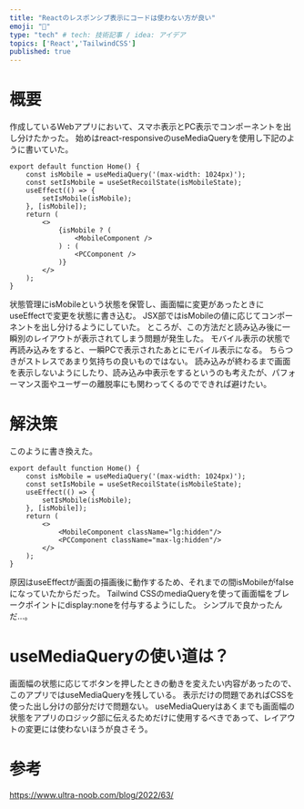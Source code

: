 ```yaml
---
title: "Reactのレスポンシブ表示にコードは使わない方が良い"
emoji: "📱"
type: "tech" # tech: 技術記事 / idea: アイデア
topics: ['React','TailwindCSS']
published: true
---
```

# 概要

作成しているWebアプリにおいて、スマホ表示とPC表示でコンポーネントを出し分けたかった。
始めはreact-responsiveのuseMediaQueryを使用し下記のように書いていた。

```typescript:index.tsx
export default function Home() {
	const isMobile = useMediaQuery('(max-width: 1024px)');
	const setIsMobile = useSetRecoilState(isMobileState);
	useEffect(() => {
		setIsMobile(isMobile);
	}, [isMobile]);
	return (
		<>
            {isMobile ? (
                <MobileComponent />
            ) : (
                <PCComponent />
            )}
        </>
	);
}  
```
状態管理にisMobileという状態を保管し、画面幅に変更があったときにuseEffectで変更を状態に書き込む。
JSX部ではisMobileの値に応じてコンポーネントを出し分けるようにしていた。
ところが、この方法だと読み込み後に一瞬別のレイアウトが表示されてしまう問題が発生した。
モバイル表示の状態で再読み込みをすると、一瞬PCで表示されたあとにモバイル表示になる。
ちらつきがストレスであまり気持ちの良いものではない。
読み込みが終わるまで画面を表示しないようにしたり、読み込み中表示をするというのも考えたが、パフォーマンス面やユーザーの離脱率にも関わってくるのでできれば避けたい。

# 解決策
このように書き換えた。

```typescript:index.tsx
export default function Home() {
    const isMobile = useMediaQuery('(max-width: 1024px)');
	const setIsMobile = useSetRecoilState(isMobileState);
	useEffect(() => {
		setIsMobile(isMobile);
	}, [isMobile]);
    return (
        <>
            <MobileComponent className="lg:hidden"/>
            <PCComponent className="max-lg:hidden"/>
        </>
	);
}  
```
原因はuseEffectが画面の描画後に動作するため、それまでの間isMobileがfalseになっていたからだった。
Tailwind CSSのmediaQueryを使って画面幅をブレークポイントにdisplay:noneを付与するようにした。
シンプルで良かったんだ…。

# useMediaQueryの使い道は？
画面幅の状態に応じてボタンを押したときの動きを変えたい内容があったので、このアプリではuseMediaQueryを残している。
表示だけの問題であればCSSを使った出し分けの部分だけで問題ない。
useMediaQueryはあくまでも画面幅の状態をアプリのロジック部に伝えるためだけに使用するべきであって、レイアウトの変更には使わないほうが良さそう。

# 参考
https://www.ultra-noob.com/blog/2022/63/
